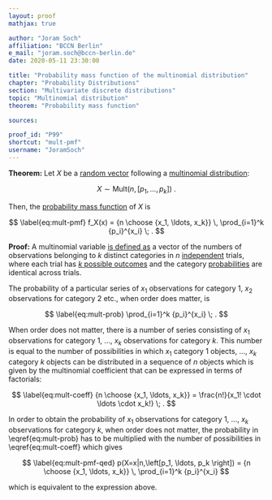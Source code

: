 ```yaml
---
layout: proof
mathjax: true

author: "Joram Soch"
affiliation: "BCCN Berlin"
e_mail: "joram.soch@bccn-berlin.de"
date: 2020-05-11 23:30:00

title: "Probability mass function of the multinomial distribution"
chapter: "Probability Distributions"
section: "Multivariate discrete distributions"
topic: "Multinomial distribution"
theorem: "Probability mass function"

sources:

proof_id: "P99"
shortcut: "mult-pmf"
username: "JoramSoch"
---
```



**Theorem:** Let $X$ be a [random vector](/D/rvec) following a [multinomial distribution](/D/mult):

$$ \label{eq:mult}
X \sim \mathrm{Mult}(n, \left[p_1, \ldots, p_k \right]) \; .
$$

Then, the [probability mass function](/D/pmf) of $X$ is

$$ \label{eq:mult-pmf}
f_X(x) = {n \choose {x_1, \ldots, x_k}} \, \prod_{i=1}^k {p_i}^{x_i} \; .
$$


**Proof:** A multinomial variable [is defined as](/D/mult) a vector of the numbers of observations belonging to $k$ distinct categories in $n$ [independent](/D/ind) trials, where each trial has [$k$ possible outcomes](/D/cat) and the category [probabilities](/D/prob) are identical across trials.

The probability of a particular series of $x_1$ observations for category $1$, $x_2$ observations for category $2$ etc., when order does matter, is

$$ \label{eq:mult-prob}
\prod_{i=1}^k {p_i}^{x_i} \; .
$$

When order does not matter, there is a number of series consisting of $x_1$ observations for category $1$, ..., $x_k$ observations for category $k$. This number is equal to the number of possibilities in which $x_1$ category $1$ objects, ..., $x_k$ category $k$ objects can be distributed in a sequence of $n$ objects which is given by the multinomial coefficient that can be expressed in terms of factorials:

$$ \label{eq:mult-coeff}
{n \choose {x_1, \ldots, x_k}} = \frac{n!}{x_1! \cdot \ldots \cdot x_k!} \; .
$$

In order to obtain the probability of $x_1$ observations for category $1$, ..., $x_k$ observations for category $k$, when order does not matter, the probability in \eqref{eq:mult-prob} has to be multiplied with the number of possibilities in \eqref{eq:mult-coeff} which gives

$$ \label{eq:mult-pmf-qed}
p(X=x|n,\left[p_1, \ldots, p_k \right]) = {n \choose {x_1, \ldots, x_k}} \, \prod_{i=1}^k {p_i}^{x_i}
$$

which is equivalent to the expression above.